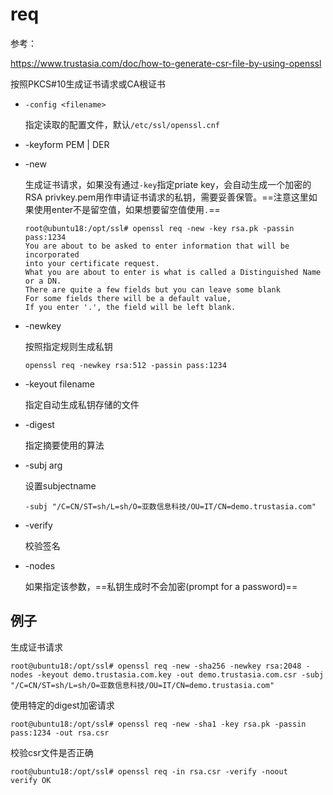 # req

参考：

https://www.trustasia.com/doc/how-to-generate-csr-file-by-using-openssl

按照PKCS#10生成证书请求或CA根证书

- `-config <filename>`

  指定读取的配置文件，默认`/etc/ssl/openssl.cnf`

- -keyform PEM | DER

- -new

  生成证书请求，如果没有通过`-key`指定priate key，会自动生成一个加密的RSA privkey.pem用作申请证书请求的私钥，需要妥善保管。==注意这里如果使用enter不是留空值，如果想要留空值使用`.`==

  ```
  root@ubuntu18:/opt/ssl# openssl req -new -key rsa.pk -passin pass:1234
  You are about to be asked to enter information that will be incorporated
  into your certificate request.
  What you are about to enter is what is called a Distinguished Name or a DN.
  There are quite a few fields but you can leave some blank
  For some fields there will be a default value,
  If you enter '.', the field will be left blank.
  ```

- -newkey

  按照指定规则生成私钥

  ```
  openssl req -newkey rsa:512 -passin pass:1234
  ```

- -keyout  filename

  指定自动生成私钥存储的文件

- -digest

  指定摘要使用的算法

- -subj arg

  设置subjectname

  ```
  -subj "/C=CN/ST=sh/L=sh/O=亚数信息科技/OU=IT/CN=demo.trustasia.com"
  ```

- -verify

  校验签名

- -nodes

  如果指定该参数，==私钥生成时不会加密(prompt for a password)==

## 例子

生成证书请求

```
root@ubuntu18:/opt/ssl# openssl req -new -sha256 -newkey rsa:2048 -nodes -keyout demo.trustasia.com.key -out demo.trustasia.com.csr -subj "/C=CN/ST=sh/L=sh/O=亚数信息科技/OU=IT/CN=demo.trustasia.com"
```

使用特定的digest加密请求

```
root@ubuntu18:/opt/ssl# openssl req -new -sha1 -key rsa.pk -passin pass:1234 -out rsa.csr
```

校验csr文件是否正确

```
root@ubuntu18:/opt/ssl# openssl req -in rsa.csr -verify -noout
verify OK
```



